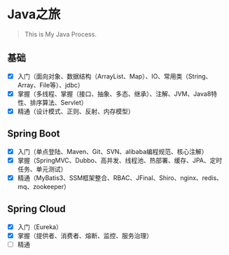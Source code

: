 # Java之旅

> This is My Java Process.

## 基础
  - [x] 入门（面向对象、数据结构（ArrayList、Map）、IO、常用类（String、Array、File等）、jdbc）
  - [x] 掌握（多线程、掌握（接口、抽象、多态、继承）、注解、JVM、Java8特性、排序算法、Servlet）
  - [x] 精通（设计模式、正则、反射、内存模型）
  
## Spring Boot
  - [x] 入门（单点登陆、Maven、Git、SVN、alibaba编程规范、核心注解）
  - [x] 掌握（SpringMVC、Dubbo、高并发、线程池、热部署、缓存、JPA、定时任务、单元测试）
  - [x] 精通（MyBatis3、SSM框架整合、RBAC、JFinal、Shiro、nginx、redis、mq、zookeeper）
  
## Spring Cloud
  - [x] 入门（Eureka）
  - [x] 掌握（提供者、消费者、熔断、监控、服务治理）
  - [ ] 精通